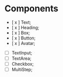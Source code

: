 # Components

- [ x ] Text;
- [ x ] Heading;
- [ x ] Box;
- [ x ] Button;
- [ x ] Avatar;
- [ ] TextInput;
- [ ] TextArea;
- [ ] Checkbox;
- [ ] MultiStep;
